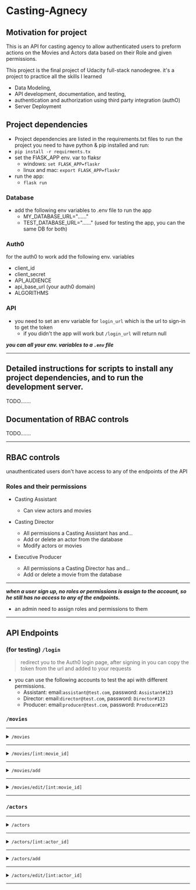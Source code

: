 # Casting-Agnecy

## Motivation for project
This is an API for casting agency to allow  authenticated users to preform actions on the 
Movies and Actors data based on their Role and given permissions.


This project is the final project of Udacity full-stack nanodegree.
it's a project to practice all the skills I learned 
- Data Modeling,
- API development, documentation, and testing, 
- authentication and authorization using third party integration (authO)
- Server Deployment


## Project dependencies
- Project dependencies are listed in the requirements.txt files 
to run the project you need to have python & pip installed and run:
- `pip install -r requirments.tx`
- set the FlASK_APP env. var to flaksr
  - windows: `set FLASK_APP=flaskr`
  - linux and mac: `export FLASK_APP=flaskr`
- run the app:
  - `flask run`
  

### Database 
- add the following env variables to .env file to run the app
  - MY_DATABASE_URL="......"
  - TEST_DATABASE_URL="......" (used for testing the app, you can the same DB for both)

### Auth0
for the auth0 to work add the following env. variables
- client_id
- client_secret
- API_AUDIENCE
- api_base_url (your auth0 domain)
- ALGORITHMS

### API
- you need to set an env variable for `login_url` which is the url to sign-in to get the token
  - if you didn't the app will work but `/login_url` will return null 

_**you can all your env. variables to a `.env` file**_

---

## Detailed instructions for scripts to install any project dependencies, and to run the development server.
TODO.......

## Documentation of RBAC controls
TODO.......

---
## RBAC controls
unauthenticated users don't have access to any of the endpoints of the API

### Roles and their permissions
- Casting Assistant
  - Can view actors and movies
  

- Casting Director
  - All permissions a Casting Assistant has and…
  - Add or delete an actor from the database
  - Modify actors or movies
  

- Executive Producer
  - All permissions a Casting Director has and…
  - Add or delete a movie from the database
---

_**when a user sign up, no roles or permissions is assign to the account, 
so he still has no access to any of the endpoints.**_
- an admin need to assign roles and permissions to them


---
## API Endpoints

### (for testing) `/login` 
> redirect you to the Auth0 login page, after signing in you can copy the token 
> from the url and added to your requests

- you can use the following accounts to test the api with different permissions.
  - Assistant: email:`assistant@test.com`, password: `Assistant#123`
  - Director: email:`director@test.com`, password: `Director#123`
  - Producer: email:`producer@test.com`, password: `Producer#123`


### `/movies`
<hr />
<details>
<summary><code>/movies</code></summary>

- Allowed methods:
  - `GET` :
    - Permission: `get:movies` 
    - Return an object with one key `movies` which is a list of all movies
    <details>
      <summary>Example:</summary>
    
      ```
          {
              "movies": [
                  {
                      "id": 1,
                      "release_date": "2021-07-22 21:36:18.800277",
                      "title": "test_movie"
                  },
                  {
                      "id": 2,
                      "release_date": "2021-07-22 21:36:39.076350",
                      "title": "test_movie"
                  },
                  {
                      "id": 3,
                      "release_date": "2021-07-22 21:36:47.650692",
                      "title": "test_movie"
                  }
              ]
          }
      ```
  
    </details> 
</details>
<hr/>

<details>
<summary><code>/movies/[int:movie_id]</code></summary>

- Allowed methods:
  - `GET` :
    - Permission: `get:movies` 
    - Return an object with one key `movie` which is the movie with the same id as in the URL
    <details>
      <summary>Example:</summary>
  
      ```
          {
              "movie": {
                  "id": 1,
                  "release_date": "2021-07-22 21:36:18.800277",
                  "title": "test_movie"
              }
          }
      ```
  
    </details> 
  <hr />
  
  - `DELETE` :
    - Permission: `delete:movies` 
    - Return an object with one key `id` after removing the movie with this is ID
    <details>
      <summary>Example:</summary>
    
        ```
            {
                "id": 1
            }
        ```
  
    </details>
  <hr />

</details>
<hr />

<details>
<summary><code>/movies/add</code></summary>

- Allowed methods:
  - `POST` :
    - Permission: `add:movies` 
    - Parameters: takes a json object with `title`, and `release_date`
    - Return an object with one key `movie` which is the new movie created
    <details>
      <summary>Example:</summary>
      
      ```
      Parameters:
          {
              "title": "new movie",
              "release_date": "2021-07-22 21:36:39.076350"
          }
      -------------------------------------------------------
      Return: 
          {
              "movie": {
                  "id": 20,
                  "release_date": "2021-07-22 21:36:39.076350",
                  "title": "new movie"
              }
          }
      ```
  
    </details> 
</details>
<hr/>

<details>
<summary><code>/movies/edit/[int:movie_id]</code></summary>

- Allowed methods:
  - `PATCH` :
    - Permission: `edit:movies` 
    - Parameters: takes a json object with optional keys `title`, and `release_date`
        - the key given get updated, and the others stay the same
    - Return an object with one key `movie` which is the movie with the given ID after updating it with the data in the request
    <details>
      <summary>Example:</summary>
      
      ```
      Parameters:
          {
              "title": "edited movie"
          }
      -------------------------------------------------------
      Return: 
          {
              "movie": {
                  "id": 20,
                  "release_date": "2021-07-22 21:36:39.076350",
                  "title": "edited movie"
              }
          }
      ```
  
    </details> 
</details>
<hr/>

### `/actors`
<hr />
<details>
<summary><code>/actors</code></summary>

- Allowed methods:
  - `GET` :
    - Permission: `get:actors` 
    - Return an object with one key `actors` which is a list of all actors
    <details>
      <summary>Example:</summary>
    
      ```
          {
            "actors": [
                {
                      "age": 5,
                      "gender": "male",
                      "id": 2,
                      "name": "test_user"
                  },
                  {
                      "age": 5,
                      "gender": "male",
                      "id": 3,
                      "name": "test_user"
                  },
                  {
                      "age": 5,
                      "gender": "male",
                      "id": 4,
                      "name": "test_user"
                  },
                  {
                      "age": 5,
                      "gender": "male",
                      "id": 5,
                      "name": "test_user"
                  }
              ]
          }
      ```
  
    </details> 
</details>
<hr/>

<details>
<summary><code>/actors/[int:actor_id]</code></summary>

- Allowed methods:
  - `GET` :
    - Permission: `get:actors` 
    - Return an object with one key `actor` which is the actor with the same id as in the URL
    <details>
      <summary>Example:</summary>
  
      ```
      Request: /actors/23
      ---------------------------------------
      Return:
          {
              "actor": {
                  "age": 5,
                  "gender": "male",
                  "id": 23,
                  "name": "test_user"
              }
          }
      ```
  
    </details> 
  <hr />
  
  - `DELETE` :
    - Permission: `delete:actors` 
    - Return an object with one key `id` after removing the actor with this is ID
    <details>
      <summary>Example:</summary>
    
      ```
      {
          "id": 23
      }
      ```
  
    </details>
  <hr />

</details>
<hr />

<details>
<summary><code>/actors/add</code></summary>

- Allowed methods:
  - `POST` :
    - Permission: `add:actors` 
    - Parameters: takes a json object with `name`, `age`, and `gender`
        - gender is male or female, and age must be greater than 0
    - Return an object with one key `actor` which is the new actor created
    <details>
      <summary>Example:</summary>
      
      ```
      Parameters:
          {
              "name": "new user",
              "age": "5",
              "gender": "male"
          }
      -------------------------------------------------------
      Return: 
          {
              "actor": {
                  "age": 5,
                  "gender": "male",
                  "id": 25,
                  "name": "new user"
              }
          }
      ```
  
    </details> 
</details>
<hr/>

<details>
<summary><code>/actors/edit/[int:actor_id]</code></summary>

- Allowed methods:
  - `PATCH` :
    - Permission: `edit:actors` 
    - Parameters: takes a json object with optional keys `name`, `age`, and `gender`
        - the key given get updated, and the others stay the same
    - Return an object with one key `actor` which is the actor with the given ID after updating it with the data in the request
    <details>
      <summary>Example:</summary>
      
      ```
      Parameters:
          {
              "name": "edited user"
          }
      -------------------------------------------------------
      Return: 
          {
              "actor": {
                  "age": 5,
                  "gender": "male",
                  "id": 25,
                  "name": "edited user"
              }
          }
      ```
  
    </details> 
</details>
<hr/>
